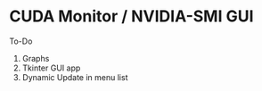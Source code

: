 <h1>CUDA Monitor / NVIDIA-SMI GUI </h1>

To-Do
1. Graphs
2. Tkinter GUI app
3. Dynamic Update in menu list
